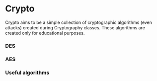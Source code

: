 # Crypto

Crypto aims to be a simple collection of cryptographic algorithms (even attacks) created during Cryptography classes. These algorithms are created only for educational purposes.

### DES

### AES

### Useful algorithms

